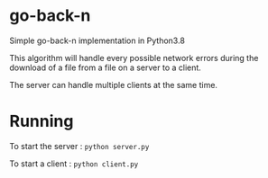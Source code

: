 # go-back-n
Simple go-back-n implementation in Python3.8

This algorithm will handle every possible network errors during the download of a file from a file on a server to a client.

The server can handle multiple clients at the same time.

# Running

To start the server : `python server.py`

To start a client : `python client.py`
